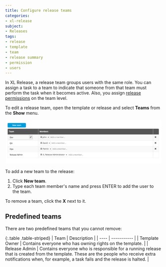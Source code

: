 ```yaml
---
title: Configure release teams
categories:
- xl-release
subject:
- Releases
tags:
- release
- template
- team
- release summary
- permission
- users
---
```


In XL Release, a release team groups users with the same role. You can assign a task to a team to indicate that someone from that team must perform the task when it becomes active. Also, you assign [release permissions](/xl-release/how-to/configure-permissions-for-a-release.html) on the team level.

To edit a release team, open the template or release and select **Teams** from the **Show** menu.

![Release teams](../images/release-team-overview.png)

To add a new team to the release:

1. Click **New team**.
2. Type each team member's name and press ENTER to add the user to the team.

To remove a team, click the **X** next to it.

## Predefined teams

There are two predefined teams that you cannot remove:

{:.table .table-striped}
| Team | Description |
| ---- | ----------- |
| Template Owner | Contains everyone who has owning rights on the template. |
| Release Admin | Contains everyone who is responsible for a running release that is created from the template. These are the people who receive extra notifications when, for example, a task fails and the release is halted. |
